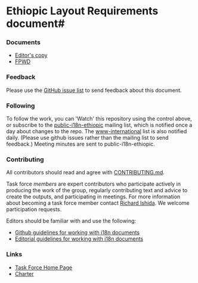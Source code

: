 # Ethiopic Layout Requirements document#

### Documents
- [Editor's copy](https://w3c.github.io/elreq/)
- [FPWD](https://www.w3.org/TR/elreq/)

### Feedback
Please use the [GitHub issue list](https://github.com/w3c/elreq/issues) to send feedback about this document.

### Following
To follow the work, you can 'Watch' this repository using the control above, or subscribe to the [public-i18n-ethiopic](https://lists.w3.org/Archives/Public/public-i18n-ethiopic/) mailing list, which is notified once a day about changes to the repo. The [www-international](https://lists.w3.org/Archives/Public/www-international/) list is also notified daily. (Please use github issues rather than the mailing list to send feedback.) Meeting minutes are sent to public-i18n-ethiopic.

### Contributing

All contributors should read and agree with [CONTRIBUTING.md](https://github.com/w3c/hlreq/blob/gh-pages/CONTRIBUTING.md).

Task force _members_ are expert contributors who participate actively in producing the work of the group, regularly contributing text and advice to create the outputs, and participating in meetings. For more information about becoming a task force member contact [Richard Ishida](mailto:ishida@w3.org). We welcome participation requests.

Editors should be familiar with and use the following:

- [Github guidelines for working with i18n documents](http://w3c.github.io/i18n-activity/guidelines/github)
- [Editorial guidelines for working with i18n documents](http://w3c.github.io/i18n-activity/guidelines/editing)

### Links
- [Task Force Home Page](https://w3c.github.io/i18n-activity/elreq/)
- [Charter](https://www.w3.org/International/groups/ethiopic-layout/charter.html)

